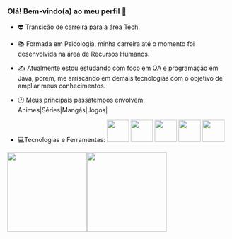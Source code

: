 ### Olá! Bem-vindo(a) ao meu perfil 👺

- 👽 Transição de carreira para a área Tech.
- 📚 Formada em Psicologia, minha carreira até o momento foi desenvolvida na área de Recursos Humanos.
- ✍️ Atualmente estou estudando com foco em QA e programação em Java, porém, me arriscando em demais tecnologias com o objetivo de ampliar meus conhecimentos.
- 🕐 Meus principais passatempos envolvem: Animes|Séries|Mangás|Jogos|


- 💻Tecnologias e Ferramentas: 
            <img src="https://cdn.jsdelivr.net/gh/devicons/devicon/icons/git/git-plain-wordmark.svg" width="50" height="50"/>
            <img src="https://cdn.jsdelivr.net/gh/devicons/devicon/icons/github/github-original-wordmark.svg" width="50" height="50"/> 
            <img src="https://cdn.jsdelivr.net/gh/devicons/devicon/icons/java/java-original-wordmark.svg" width="50" height="50"/>
            <img src="https://cdn.jsdelivr.net/gh/devicons/devicon/icons/html5/html5-plain-wordmark.svg" width="50" height="50" />
            <img src="https://cdn.jsdelivr.net/gh/devicons/devicon/icons/css3/css3-plain-wordmark.svg" width="50" height="50" />
          
          
          

<div><a href="https://github.com/andrique"><img height="180em" src="https://github-readme-stats.vercel.app/api/top-langs/?username=andrique&layout=compact&langs_count=7&theme=dracula"/><img height="180em" src="https://github-readme-stats.vercel.app/api?username=andrique&show_icons=true&theme=dracula&include_all_commits=true&count_private=true"/></div>



